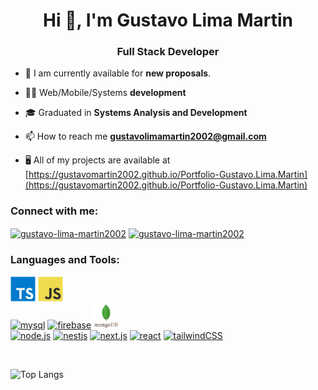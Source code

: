 <h1 align="center">Hi 👋, I'm Gustavo Lima Martin</h1>
<h3 align="center">Full Stack Developer</h3>

- 🏢 I am currently available for **new proposals**.

- 👨‍💻 Web/Mobile/Systems **development**

- 🎓 Graduated in **Systems Analysis and Development**

- 📫 How to reach me **gustavolimamartin2002@gmail.com**

- 🖥 All of my projects are available at [https://gustavomartin2002.github.io/Portfolio-Gustavo.Lima.Martin](https://gustavomartin2002.github.io/Portfolio-Gustavo.Lima.Martin)

<h3 align="left">Connect with me:</h3>
<p align="left">
  <a href="https://gustavomartin2002.github.io/Portfolio-Gustavo.Lima.Martin/" target="blank"><img align="center" src="https://gustavomartin2002.github.io/Portfolio-Gustavo.Lima.Martin/src/img/icon.ico" alt="gustavo-lima-martin2002" height="40" width="40" /></a>
  <a href="https://linkedin.com/in/gustavo-lima-martin2002" target="blank"><img align="center" src="https://raw.githubusercontent.com/rahuldkjain/github-profile-readme-generator/master/src/images/icons/Social/linked-in-alt.svg" alt="gustavo-lima-martin2002" height="30" width="40" /></a>
</p>

<h3 align="left">Languages and Tools:</h3>
<p align="left">
  <a href="https://www.typescriptlang.org/" target="_blank" rel="noreferrer"> <img src="https://raw.githubusercontent.com/devicons/devicon/master/icons/typescript/typescript-original.svg" alt="typescript" width="40" height="40"/></a>
  <a href="https://developer.mozilla.org/en-US/docs/Web/JavaScript" target="_blank" rel="noreferrer"> <img src="https://raw.githubusercontent.com/devicons/devicon/master/icons/javascript/javascript-original.svg" alt="javascript" width="40" height="40"/></a>
  <br>
  <a href="https://www.mysql.com/" target="_blank" rel="noreferrer"> <img src="https://img.icons8.com/?size=100&id=9nLaR5KFGjN0&format=png&color=000000" alt="mysql" width="40" height="40"/></a> 
  <a href="https://firebase.google.com/" target="_blank" rel="noreferrer"> <img src="https://img.icons8.com/?size=100&id=62452&format=png&color=000000" alt="firebase" width="40" height="40"/></a>
  <a href="https://www.mongodb.com/" target="_blank" rel="noreferrer"> <img src="https://raw.githubusercontent.com/devicons/devicon/master/icons/mongodb/mongodb-original-wordmark.svg" alt="mongodb" width="40" height="40"/></a>
  <br>
  <a href="https://nodejs.org/" target="_blank" rel="noreferrer"> <img src="https://img.icons8.com/?size=100&id=hsPbhkOH4FMe&format=png&color=000000" alt="node.js" width="40" height="40"/></a>
  <a href="https://nestjs.com/" target="_blank" rel="noreferrer"> <img src="https://img.icons8.com/?size=100&id=9ESZMOeUioJS&format=png&color=000000" alt="nestjs" width="40" height="40"/></a> 
  <a href="https://nextjs.org/" target="_blank" rel="noreferrer"> <img src="https://img.icons8.com/?size=100&id=gwR0hbBi5JeZ&format=png&color=FFFFFF" alt="next.js" width="40" height="40"/></a>
  <a href="https://react.dev/" target="_blank" rel="noreferrer"> <img src="https://img.icons8.com/?size=100&id=NfbyHexzVEDk&format=png&color=000000" alt="react" width="40" height="40"/></a>
  <a href="https://tailwindcss.com/" target="_blank" rel="noreferrer"> <img src="https://img.icons8.com/?size=100&id=x7XMNGh2vdqA&format=png&color=000000" alt="tailwindCSS" width="40" height="40"/></a>
</p>

<br>

![Top Langs](https://github-readme-stats.vercel.app/api/top-langs/?username=GustavoMartin2002&hide_progress=true&hide=Tcl&theme=dark)
